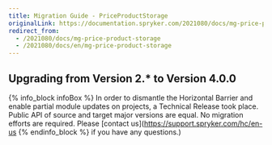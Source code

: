 ```yaml
---
title: Migration Guide - PriceProductStorage
originalLink: https://documentation.spryker.com/2021080/docs/mg-price-product-storage
redirect_from:
  - /2021080/docs/mg-price-product-storage
  - /2021080/docs/en/mg-price-product-storage
---
```


## Upgrading from Version 2.* to Version 4.0.0
{% info_block infoBox %}
In order to dismantle the Horizontal Barrier and enable partial module updates on projects, a Technical Release took place. Public API of source and target major versions are equal. No migration efforts are required. Please [contact us](https://support.spryker.com/hc/en-us
{% endinfo_block %} if you have any questions.)
